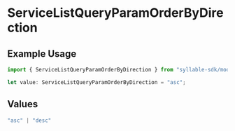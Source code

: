 # ServiceListQueryParamOrderByDirection

## Example Usage

```typescript
import { ServiceListQueryParamOrderByDirection } from "syllable-sdk/models/operations";

let value: ServiceListQueryParamOrderByDirection = "asc";
```

## Values

```typescript
"asc" | "desc"
```